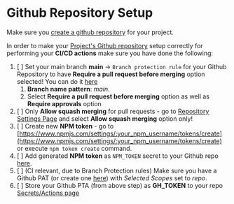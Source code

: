 # Github Repository Setup

Make sure you [create a github repository](https://github.com/new) for your project.

In order to make your [Project's Github repository](https://github.com/uroslates/url-nx-test) setup correctly for performing your **CI/CD actions** make sure you have done the following:

1. [ ] Set your main branch **main** -> `Branch protection rule` for your Github Repository to have **Require a pull request before merging** option selected! You can do it [here](https://github.com/uroslates/url-nx-test/settings/branch_protection_rules/new)
   1. **Branch name pattern**: _main_.
   2. Select **Require a pull request before merging** option as well as **Require approvals** option
2. [ ] Only **Allow squash merging** for pull requests - go to [Repository Settings Page](https://github.com/uroslates/url-nx-test/settings#merge-button-settings) and select **Allow squash merging** option only!
3. [ ] Create new **NPM token** - go to [https://www.npmjs.com/settings/:your_npm_username/tokens/create](https://www.npmjs.com/settings/:your_npm_username/tokens/create) or execute `npm token create` command.
4. [ ] Add generated **NPM token** as `NPM_TOKEN` secret to your Github repo [here](https://github.com/uroslates/url-nx-test/settings/secrets/actions/new).
5. [ ] (CI relevant, due to Branch Protection rules) Make sure you have a Github PAT (or create one [here](https://github.com/settings/tokens/new?scopes=repo)) with _Selected Scopes_ set to _repo_.
6. [ ] Store your Github PTA (from above step) as **GH_TOKEN** to your repo [Secrets/Actions page](https://github.com/uroslates/url-nx-test/settings/secrets/actions/new)
